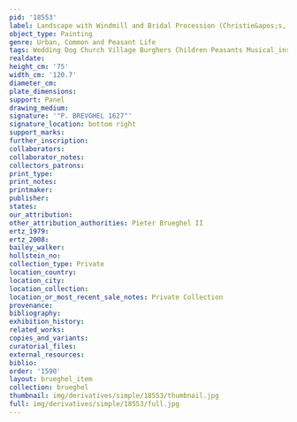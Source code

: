 ```yaml
---
pid: '18553'
label: Landscape with Windmill and Bridal Procession (Christie&apos;s, London, 1999)
object_type: Painting
genre: Urban, Common and Peasant Life
tags: Wedding Dog Church Village Burghers Children Peasants Musical_instruments
realdate: 
height_cm: '75'
width_cm: '120.7'
diameter_cm: 
plate_dimensions: 
support: Panel
drawing_medium: 
signature: '"P. BREVGHEL 1627"'
signature_location: bottom right
support_marks: 
further_inscription: 
collaborators: 
collaborator_notes: 
collectors_patrons: 
print_type: 
print_notes: 
printmaker: 
publisher: 
states: 
our_attribution: 
other_attribution_authorities: Pieter Brueghel II
ertz_1979: 
ertz_2008: 
bailey_walker: 
hollstein_no: 
collection_type: Private
location_country: 
location_city: 
location_collection: 
location_or_most_recent_sale_notes: Private Collection
provenance: 
bibliography: 
exhibition_history: 
related_works: 
copies_and_variants: 
curatorial_files: 
external_resources: 
biblio: 
order: '1590'
layout: brueghel_item
collection: brueghel
thumbnail: img/derivatives/simple/18553/thumbnail.jpg
full: img/derivatives/simple/18553/full.jpg
---
```

